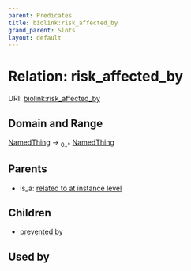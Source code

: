 ```yaml
---
parent: Predicates
title: biolink:risk_affected_by
grand_parent: Slots
layout: default
---
```


# Relation: risk_affected_by




URI: [biolink:risk_affected_by](https://w3id.org/biolink/vocab/risk_affected_by)

## Domain and Range

[NamedThing](NamedThing.md) ->  <sub>0..\*</sub> [NamedThing](NamedThing.md)

## Parents

 *  is_a: [related to at instance level](related_to_at_instance_level.md)

## Children

 *  [prevented by](prevented_by.md)

## Used by

